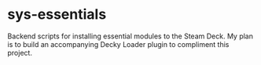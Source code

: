 # sys-essentials
Backend scripts for installing essential modules to the Steam Deck. My plan is to build an accompanying Decky Loader plugin to compliment this project.
